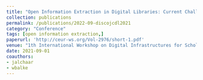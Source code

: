 ```yaml
---
title: "Open Information Extraction in Digital Libraries: Current Challenges and Open Research Questions"
collection: publications
permalink: /publications/2022-09-discojcdl2021
category: "Conference"
tags: [open information extraction,]
paperurl: 'http://ceur-ws.org/Vol-2976/short-1.pdf'
venue: "1th International Workshop on Digital Infrastructures for Scholarly Content Objects (DISCO@JCDL2021), Urbana-Champaign, IL, USA, CEUR Proceedings, Vol-2976, 09/2021"
date: 2021-09-01
coauthors:
- jalchaar
- wbalke
---
```

